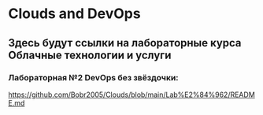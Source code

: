# Clouds and DevOps

## Здесь будут ссылки на лабораторные курса Облачные технологии и услуги

### Лабораторная №2 DevOps без звёздочки:
https://github.com/Bobr2005/Clouds/blob/main/Lab%E2%84%962/README.md

